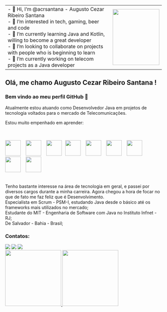 <table>
    <tr>
      <td>
- 👋 Hi, I’m @acrsantana - Augusto Cezar Ribeiro Santana<br>
- 👀 I’m interested in tech, gaming, beer and code<br>
- 🌱 I’m currently learning Java and Kotlin, willing to become a great developer<br>
- 💞️ I’m looking to collaborate on projects with people who is beginning to learn<br>
- 🔭 I’m currently working on telecom projects as a Java developer
      </td>
      <td>
        <img src="https://octocat-generator-assets.githubusercontent.com/my-octocat-1636038530088.png" width="150" height="180"/>
      </td>
  </tr>
  </table>
  

## Olá, me chamo Augusto Cezar Ribeiro Santana ! 
### Bem vindo ao meu perfil GitHub 👋

Atualmente estou atuando como Desenvolvedor Java em projetos de tecnologia voltados para o mercado de Telecomunicações.

Estou muito empenhado em aprender:
<br>
<br>
<br>

<img src="https://cdn.jsdelivr.net/gh/devicons/devicon/icons/java/java-original-wordmark.svg" width="50" height="50"/>&nbsp;&nbsp;&nbsp;
<img src="https://cdn.jsdelivr.net/gh/devicons/devicon/icons/spring/spring-plain-wordmark.svg" width="50" height="50"/>&nbsp;&nbsp;&nbsp;
<img src="https://cdn.jsdelivr.net/gh/devicons/devicon/icons/bootstrap/bootstrap-plain-wordmark.svg" width="50" height="50"/>&nbsp;&nbsp;
<img src="https://cdn.jsdelivr.net/gh/devicons/devicon/icons/git/git-original-wordmark.svg" width="50" height="50"/>&nbsp;&nbsp;&nbsp;
<img src="https://cdn.jsdelivr.net/gh/devicons/devicon/icons/github/github-original-wordmark.svg" width="50" height="50"/>&nbsp;&nbsp;&nbsp;
<img src="https://cdn.jsdelivr.net/gh/devicons/devicon/icons/heroku/heroku-plain-wordmark.svg" width="50" height="50"/>&nbsp;&nbsp;&nbsp;
<img src="https://cdn.jsdelivr.net/gh/devicons/devicon/icons/postgresql/postgresql-original-wordmark.svg" width="50" height="50"/>&nbsp;&nbsp;&nbsp;
<img src="https://cdn.jsdelivr.net/gh/devicons/devicon/icons/docker/docker-original-wordmark.svg" width="50" height="50"/>&nbsp;&nbsp;&nbsp;
<img src="https://cdn.jsdelivr.net/gh/devicons/devicon/icons/intellij/intellij-original.svg" width="50" height="50"/>
<br>
<br>
<br>
Tenho bastante interesse na área de tecnologia em geral, e passei por diversos cargos durante a minha carreira. Agora chegou a hora de focar no que de fato me faz feliz que é Desenvolvimento.<br>
Especialista em Scrum - PSM-I, estudando Java desde o básico até os frameworks mais utilizados no mercado;<br>
Estudante do MIT - Engenharia de Software com Java no Instituto Infnet - RJ;<br>
De Salvador - Bahia - Brasil;<br>

### Contatos:

<div>
<a href="https://instagram.com/cezaodabahia" target="_blank"><img src="https://img.shields.io/badge/-Instagram-%23E4405F?style=for-the-badge&logo=instagram&logoColor=white" target="_blank"></a>
<a href = "mailto:cezaodabahia@gmail.com"><img src="https://img.shields.io/badge/Gmail-D14836?style=for-the-badge&logo=gmail&logoColor=white" target="_blank"></a>
<a href="https://www.linkedin.com/in/cezaodabahia" target="_blank"><img src="https://img.shields.io/badge/-LinkedIn-%230077B5?style=for-the-badge&logo=linkedin&logoColor=white" target="_blank"></a>   
</div>
<div>
  <a href="https://github.com/acrsantana">
  <img height="180em" src="https://github-readme-stats.vercel.app/api/top-langs/?username=acrsantana&layout=compact&langs_count=7&theme=dracula"/>
  <img height="180em" src="https://github-readme-stats.vercel.app/api?username=acrsantana&show_icons=true&theme=dracula&include_all_commits=true&count_private=true"/>
</div>

